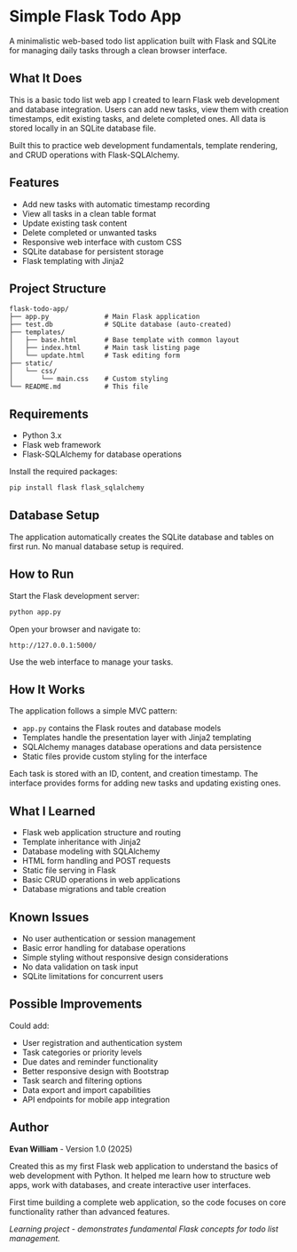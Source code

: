 # Simple Flask Todo App

A minimalistic web-based todo list application built with Flask and SQLite for managing daily tasks through a clean browser interface.

## What It Does

This is a basic todo list web app I created to learn Flask web development and database integration. Users can add new tasks, view them with creation timestamps, edit existing tasks, and delete completed ones. All data is stored locally in an SQLite database file.

Built this to practice web development fundamentals, template rendering, and CRUD operations with Flask-SQLAlchemy.

## Features

* Add new tasks with automatic timestamp recording
* View all tasks in a clean table format
* Update existing task content
* Delete completed or unwanted tasks
* Responsive web interface with custom CSS
* SQLite database for persistent storage
* Flask templating with Jinja2

## Project Structure

```
flask-todo-app/
├── app.py              # Main Flask application
├── test.db             # SQLite database (auto-created)
├── templates/
│   ├── base.html       # Base template with common layout
│   ├── index.html      # Main task listing page
│   └── update.html     # Task editing form
├── static/
│   └── css/
│       └── main.css    # Custom styling
└── README.md           # This file
```

## Requirements

* Python 3.x
* Flask web framework
* Flask-SQLAlchemy for database operations

Install the required packages:

```bash
pip install flask flask_sqlalchemy
```

## Database Setup

The application automatically creates the SQLite database and tables on first run. No manual database setup is required.

## How to Run

Start the Flask development server:

```bash
python app.py
```

Open your browser and navigate to:
```
http://127.0.0.1:5000/
```

Use the web interface to manage your tasks.

## How It Works

The application follows a simple MVC pattern:
* `app.py` contains the Flask routes and database models
* Templates handle the presentation layer with Jinja2 templating
* SQLAlchemy manages database operations and data persistence
* Static files provide custom styling for the interface

Each task is stored with an ID, content, and creation timestamp. The interface provides forms for adding new tasks and updating existing ones.

## What I Learned

* Flask web application structure and routing
* Template inheritance with Jinja2
* Database modeling with SQLAlchemy
* HTML form handling and POST requests
* Static file serving in Flask
* Basic CRUD operations in web applications
* Database migrations and table creation

## Known Issues

* No user authentication or session management
* Basic error handling for database operations
* Simple styling without responsive design considerations
* No data validation on task input
* SQLite limitations for concurrent users

## Possible Improvements

Could add:
* User registration and authentication system
* Task categories or priority levels
* Due dates and reminder functionality
* Better responsive design with Bootstrap
* Task search and filtering options
* Data export and import capabilities
* API endpoints for mobile app integration

## Author

**Evan William** - Version 1.0 (2025)

Created this as my first Flask web application to understand the basics of web development with Python. It helped me learn how to structure web apps, work with databases, and create interactive user interfaces.

First time building a complete web application, so the code focuses on core functionality rather than advanced features.

*Learning project - demonstrates fundamental Flask concepts for todo list management.*
